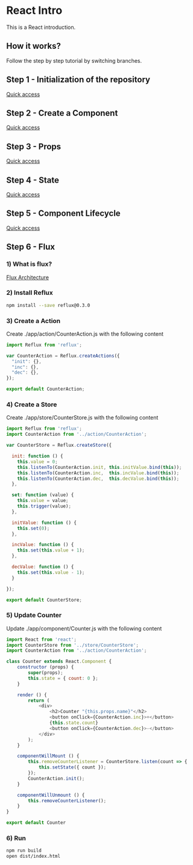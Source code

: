 # React Intro
This is a React introduction.

## How it works?
Follow the step by step tutorial by switching branches.

## Step 1 - Initialization of the repository
[Quick access](https://github.com/bchelli/react-intro/tree/step-1)

## Step 2 - Create a Component
[Quick access](https://github.com/bchelli/react-intro/tree/step-2)

## Step 3 - Props
[Quick access](https://github.com/bchelli/react-intro/tree/step-3)

## Step 4 - State
[Quick access](https://github.com/bchelli/react-intro/tree/step-4)

## Step 5 - Component Lifecycle
[Quick access](https://github.com/bchelli/react-intro/tree/step-5)

## Step 6 - Flux
### 1) What is flux?
[Flux Architecture](https://facebook.github.io/flux/docs/overview.html)

### 2) Install Reflux
```bash
npm install --save reflux@0.3.0
```

### 3) Create a Action
Create ./app/action/CounterAction.js with the following content
```javascript
import Reflux from 'reflux';

var CounterAction = Reflux.createActions({
  "init": {},
  "inc": {},
  "dec": {},
});

export default CounterAction;
```

### 4) Create a Store
Create ./app/store/CounterStore.js with the following content
```javascript
import Reflux from 'reflux';
import CounterAction from '../action/CounterAction';

var CounterStore = Reflux.createStore({

  init: function () {
    this.value = 0;
    this.listenTo(CounterAction.init, this.initValue.bind(this));
    this.listenTo(CounterAction.inc,  this.incValue.bind(this));
    this.listenTo(CounterAction.dec,  this.decValue.bind(this));
  },

  set: function (value) {
    this.value = value;
    this.trigger(value);
  },

  initValue: function () {
    this.set(0);
  },

  incValue: function () {
    this.set(this.value + 1);
  },

  decValue: function () {
    this.set(this.value - 1);
  }

});

export default CounterStore;
```

### 5) Update Counter
Update ./app/component/Counter.js with the following content

```javascript
import React from 'react';
import CounterStore from '../store/CounterStore';
import CounterAction from '../action/CounterAction';

class Counter extends React.Component {
    constructor (props) {
        super(props);
        this.state = { count: 0 };
    }

    render () {
        return (
            <div>
                <h2>Counter "{this.props.name}"</h2>
                <button onClick={CounterAction.inc}>+</button>
                {this.state.count}
                <button onClick={CounterAction.dec}>-</button>
            </div>
        );
    }

    componentWillMount () {
        this.removeCounterListener = CounterStore.listen(count => {
            this.setState({ count });
        });
        CounterAction.init();
    }

    componentWillUnmount () {
        this.removeCounterListener();
    }
}

export default Counter
```

### 6) Run
```bash
npm run build
open dist/index.html
```
